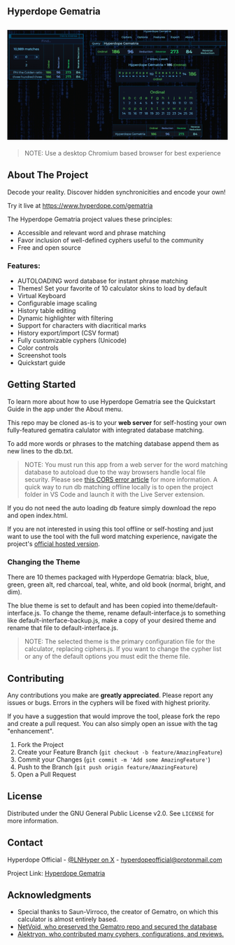 ## Hyperdope Gematria
![Hyperdope Gematria](res/preview.png)
---
> NOTE: Use a desktop Chromium based browser for best experience


## About The Project

Decode your reality.  Discover hidden synchronicities and encode your own!

Try it live at https://www.hyperdope.com/gematria

The Hyperdope Gematria project values these principles:

<ul>
<li>Accessible and relevant word and phrase matching</li>
<li>Favor inclusion of well-defined cyphers useful to the community</li>
<li>Free and open source</li>
</ul>

### Features:
<ul>
<li>AUTOLOADING word database for instant phrase matching</li>
<li>Themes! Set your favorite of 10 calculator skins to load by default</li>
<li>Virtual Keyboard</li>
<li>Configurable image scaling</li>
<li>History table editing</li>
<li>Dynamic highlighter with filtering</li>
<li>Support for characters with diacritical marks</li>
<li>History export/import (CSV format)</li>
<li>Fully customizable cyphers (Unicode)</li>
<li>Color controls</li>
<li>Screenshot tools</li>
<li>Quickstart guide</li>
</ul>


## Getting Started

To learn more about how to use Hyperdope Gematria see the Quickstart Guide in the app under the About menu.

This repo may be cloned as-is to your **web server** for self-hosting your own fully-featured gematira calulator with integrated database matching.

To add more words or phrases to the matching database append them as new lines to the db.txt.

> NOTE: You must run this app from a web server for the word matching database to autoload due to the way browsers handle local file security.  Please see [this CORS error article](https://stackoverflow.com/questions/58879729/access-to-xmlhttprequest-at-file-sample-txt-from-origin-null-blocked-by-c) for more information.  A quick way to run db matching offline locally is to open the project folder in VS Code and launch it with the Live Server extension.  

If you do not need the auto loading db feature simply download the repo and open index.html.

If you are not interested in using this tool offline or self-hosting and just want to use the tool with the full word matching experience, navigate the project's [official hosted version](http://www.hyperdope.com/gematria).

### Changing the Theme

There are 10 themes packaged with Hyperdope Gematria: black, blue, green, green alt, red charcoal, teal, white, and old book (normal, bright, and dim).

The blue theme is set to default and has been copied into theme/default-interface.js.  To change the theme, rename default-interface.js to something like default-interface-backup.js, make a copy of your desired theme and rename that file to default-interface.js.

> NOTE: The selected theme is the primary configuration file for the calculator, replacing ciphers.js.  If you want to change the cypher list or any of the default options you must edit the theme file.


## Contributing

Any contributions you make are **greatly appreciated**.  Please report any issues or bugs.  Errors in the cyphers will be fixed with highest priority.

If you have a suggestion that would improve the tool, please fork the repo and create a pull request. You can also simply open an issue with the tag "enhancement".

1. Fork the Project
2. Create your Feature Branch (`git checkout -b feature/AmazingFeature`)
3. Commit your Changes (`git commit -m 'Add some AmazingFeature'`)
4. Push to the Branch (`git push origin feature/AmazingFeature`)
5. Open a Pull Request

 
<!-- LICENSE -->
## License

Distributed under the GNU General Public License v2.0. See `LICENSE` for more information.


<!-- CONTACT -->
## Contact

Hyperdope Official - [@LNHyper on X](https://twitter.com/lnhyper) - hyperdopeofficial@protonmail.com

Project Link: [Hyperdope Gematria](https://github.com/malonehunter/hyperdope-gematria)


<!-- ACKNOWLEDGMENTS -->
## Acknowledgments

* Special thanks to Saun-Virroco, the creator of Gematro, on which this calculator is almost entirely based.  
* [NetVoid, who preserved the Gematro repo and secured the database](https://github.com/CyphersNews/cyphersnews.github.io)
* [Alektryon, who contributed many cyphers, configurations, and reviews.](https://github.com/Alektryon)